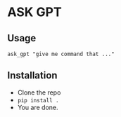 # ASK GPT

## Usage

`ask_gpt "give me command that ..."`

## Installation

- Clone the repo
- `pip install .`
- You are done.
